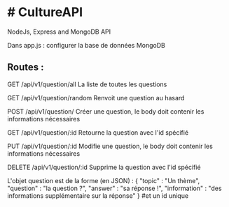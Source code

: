 <h1># CultureAPI</h1>
NodeJs, Express and MongoDB API

Dans app.js : configurer la base de données MongoDB

<h2>Routes :</h2> 


GET /api/v1/question/all
La liste de toutes les questions

GET /api/v1/question/random
Renvoit une question au hasard

POST /api/v1/question/
Créer une question, le body doit contenir les informations nécessaires

GET /api/v1/question/:id
Retourne la question avec l'id spécifié

PUT /api/v1/question/:id
Modifie une question,  le body doit contenir les informations nécessaires

DELETE /api/v1/question/:id
Supprime la question avec l'id spécifié

L'objet question est de la forme (en JSON) :
{
  "topic" : "Un thème",
  "question" : "la question ?",
  "answer" : "sa réponse !",
  "information" : "des informations supplémentaire sur la réponse"
}
#et un id unique
